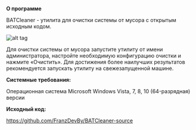**О программе**

BATCleaner  - утилита для очистки системы от мусора с открытым исходным кодом.

![alt tag](https://i.imgur.com/c8fCX4S.png)

Для очистки системы от мусора запустите утилиту от имени администратора, настройте необходимую конфигурацию очистки и нажмите «Очистить».
Для достижения более наилучших результатов рекомендуется запускать утилиту на свежезапущенной машине.



**Системные требования:**

Операционная система Microsoft Windows Vista, 7, 8, 10 (64-разрядная) версии



**Исходный код:**

https://github.com/FranzDevBy/BATCleaner-source
